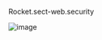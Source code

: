 Rocket.sect-web.security

![image](https://github.com/user-attachments/assets/3f11b503-44f6-4d82-bf51-f08729414ec9)
